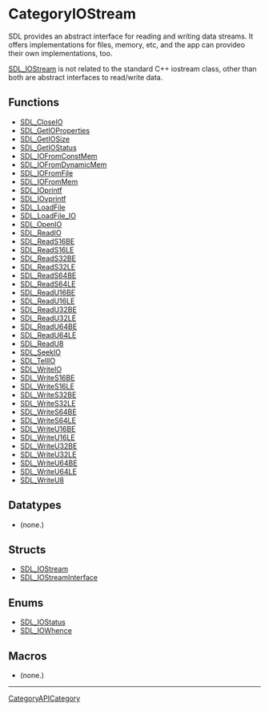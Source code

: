 # CategoryIOStream

SDL provides an abstract interface for reading and writing data streams. It
offers implementations for files, memory, etc, and the app can provideo
their own implementations, too.

[SDL_IOStream](SDL_IOStream) is not related to the standard C++ iostream
class, other than both are abstract interfaces to read/write data.

<!-- END CATEGORY DOCUMENTATION -->

## Functions

<!-- DO NOT HAND-EDIT CATEGORY LISTS, THEY ARE AUTOGENERATED AND WILL BE OVERWRITTEN, BASED ON TAGS IN INDIVIDUAL PAGE FOOTERS. EDIT THOSE INSTEAD. -->
<!-- BEGIN CATEGORY LIST: CategoryIOStream, CategoryAPIFunction -->
- [SDL_CloseIO](SDL_CloseIO)
- [SDL_GetIOProperties](SDL_GetIOProperties)
- [SDL_GetIOSize](SDL_GetIOSize)
- [SDL_GetIOStatus](SDL_GetIOStatus)
- [SDL_IOFromConstMem](SDL_IOFromConstMem)
- [SDL_IOFromDynamicMem](SDL_IOFromDynamicMem)
- [SDL_IOFromFile](SDL_IOFromFile)
- [SDL_IOFromMem](SDL_IOFromMem)
- [SDL_IOprintf](SDL_IOprintf)
- [SDL_IOvprintf](SDL_IOvprintf)
- [SDL_LoadFile](SDL_LoadFile)
- [SDL_LoadFile_IO](SDL_LoadFile_IO)
- [SDL_OpenIO](SDL_OpenIO)
- [SDL_ReadIO](SDL_ReadIO)
- [SDL_ReadS16BE](SDL_ReadS16BE)
- [SDL_ReadS16LE](SDL_ReadS16LE)
- [SDL_ReadS32BE](SDL_ReadS32BE)
- [SDL_ReadS32LE](SDL_ReadS32LE)
- [SDL_ReadS64BE](SDL_ReadS64BE)
- [SDL_ReadS64LE](SDL_ReadS64LE)
- [SDL_ReadU16BE](SDL_ReadU16BE)
- [SDL_ReadU16LE](SDL_ReadU16LE)
- [SDL_ReadU32BE](SDL_ReadU32BE)
- [SDL_ReadU32LE](SDL_ReadU32LE)
- [SDL_ReadU64BE](SDL_ReadU64BE)
- [SDL_ReadU64LE](SDL_ReadU64LE)
- [SDL_ReadU8](SDL_ReadU8)
- [SDL_SeekIO](SDL_SeekIO)
- [SDL_TellIO](SDL_TellIO)
- [SDL_WriteIO](SDL_WriteIO)
- [SDL_WriteS16BE](SDL_WriteS16BE)
- [SDL_WriteS16LE](SDL_WriteS16LE)
- [SDL_WriteS32BE](SDL_WriteS32BE)
- [SDL_WriteS32LE](SDL_WriteS32LE)
- [SDL_WriteS64BE](SDL_WriteS64BE)
- [SDL_WriteS64LE](SDL_WriteS64LE)
- [SDL_WriteU16BE](SDL_WriteU16BE)
- [SDL_WriteU16LE](SDL_WriteU16LE)
- [SDL_WriteU32BE](SDL_WriteU32BE)
- [SDL_WriteU32LE](SDL_WriteU32LE)
- [SDL_WriteU64BE](SDL_WriteU64BE)
- [SDL_WriteU64LE](SDL_WriteU64LE)
- [SDL_WriteU8](SDL_WriteU8)
<!-- END CATEGORY LIST -->

## Datatypes

<!-- DO NOT HAND-EDIT CATEGORY LISTS, THEY ARE AUTOGENERATED AND WILL BE OVERWRITTEN, BASED ON TAGS IN INDIVIDUAL PAGE FOOTERS. EDIT THOSE INSTEAD. -->
<!-- BEGIN CATEGORY LIST: CategoryIOStream, CategoryAPIDatatype -->
- (none.)
<!-- END CATEGORY LIST -->

## Structs

<!-- DO NOT HAND-EDIT CATEGORY LISTS, THEY ARE AUTOGENERATED AND WILL BE OVERWRITTEN, BASED ON TAGS IN INDIVIDUAL PAGE FOOTERS. EDIT THOSE INSTEAD. -->
<!-- BEGIN CATEGORY LIST: CategoryIOStream, CategoryAPIStruct -->
- [SDL_IOStream](SDL_IOStream)
- [SDL_IOStreamInterface](SDL_IOStreamInterface)
<!-- END CATEGORY LIST -->

## Enums

<!-- DO NOT HAND-EDIT CATEGORY LISTS, THEY ARE AUTOGENERATED AND WILL BE OVERWRITTEN, BASED ON TAGS IN INDIVIDUAL PAGE FOOTERS. EDIT THOSE INSTEAD. -->
<!-- BEGIN CATEGORY LIST: CategoryIOStream, CategoryAPIEnum -->
- [SDL_IOStatus](SDL_IOStatus)
- [SDL_IOWhence](SDL_IOWhence)
<!-- END CATEGORY LIST -->

## Macros

<!-- DO NOT HAND-EDIT CATEGORY LISTS, THEY ARE AUTOGENERATED AND WILL BE OVERWRITTEN, BASED ON TAGS IN INDIVIDUAL PAGE FOOTERS. EDIT THOSE INSTEAD. -->
<!-- BEGIN CATEGORY LIST: CategoryIOStream, CategoryAPIMacro -->
- (none.)
<!-- END CATEGORY LIST -->


----
[CategoryAPICategory](CategoryAPICategory)


